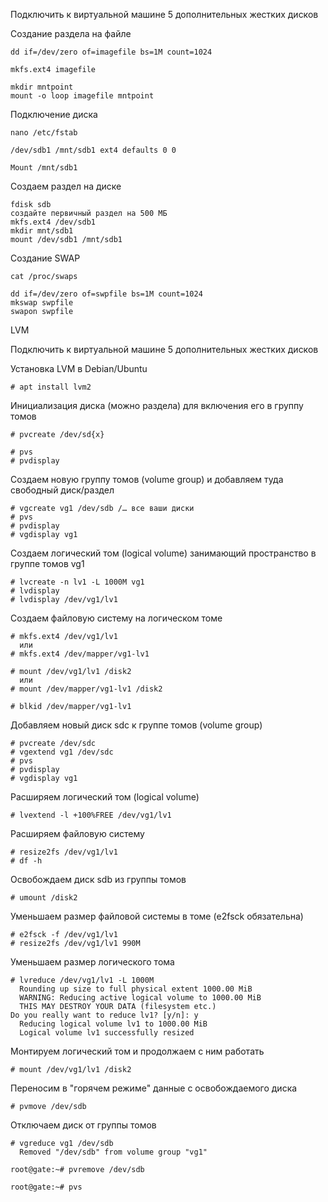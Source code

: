 Подключить к виртуальной машине 5 дополнительных жестких дисков

Создание раздела на файле

```
dd if=/dev/zero of=imagefile bs=1M count=1024
```
```
mkfs.ext4 imagefile
```
```
mkdir mntpoint
mount -o loop imagefile mntpoint
```

Подключение диска
```
nano /etc/fstab
```
```
/dev/sdb1 /mnt/sdb1 ext4 defaults 0 0
```

```
Mount /mnt/sdb1
```
Создаем раздел на диске

```
fdisk sdb
создайте первичный раздел на 500 МБ
mkfs.ext4 /dev/sdb1
mkdir mnt/sdb1
mount /dev/sdb1 /mnt/sdb1
```

Cоздание SWAP
```
cat /proc/swaps
```
```
dd if=/dev/zero of=swpfile bs=1M count=1024
mkswap swpfile
swapon swpfile
```
LVM

Подключить к виртуальной машине 5 дополнительных жестких дисков

Установка LVM в Debian/Ubuntu
```
# apt install lvm2
```
Инициализация диска (можно раздела) для включения его в группу томов
```
# pvcreate /dev/sd{x} 

# pvs
# pvdisplay
```
Создаем новую группу томов (volume group) и добавляем туда свободный диск/раздел
```
# vgcreate vg1 /dev/sdb /… все ваши диски
# pvs
# pvdisplay
# vgdisplay vg1
```
Создаем логический том (logical volume) занимающий пространство в группе томов vg1
```
# lvcreate -n lv1 -L 1000M vg1
# lvdisplay
# lvdisplay /dev/vg1/lv1
```
Создаем файловую систему на логическом томе
```
# mkfs.ext4 /dev/vg1/lv1
  или
# mkfs.ext4 /dev/mapper/vg1-lv1
```
```
# mount /dev/vg1/lv1 /disk2
  или
# mount /dev/mapper/vg1-lv1 /disk2
```
```
# blkid /dev/mapper/vg1-lv1
```
Добавляем новый диск sdc к группе томов (volume group)
```
# pvcreate /dev/sdc
# vgextend vg1 /dev/sdc
# pvs
# pvdisplay
# vgdisplay vg1
```
Расширяем логический том (logical volume)
```
# lvextend -l +100%FREE /dev/vg1/lv1
```
Расширяем файловую систему
```
# resize2fs /dev/vg1/lv1
# df -h
```
Освобождаем диск sdb из группы томов
```
# umount /disk2
```
Уменьшаем размер файловой системы в томе (e2fsck обязательна)
```
# e2fsck -f /dev/vg1/lv1
# resize2fs /dev/vg1/lv1 990M
```
Уменьшаем размер логического тома
```
# lvreduce /dev/vg1/lv1 -L 1000M
  Rounding up size to full physical extent 1000.00 MiB
  WARNING: Reducing active logical volume to 1000.00 MiB
  THIS MAY DESTROY YOUR DATA (filesystem etc.)
Do you really want to reduce lv1? [y/n]: y
  Reducing logical volume lv1 to 1000.00 MiB
  Logical volume lv1 successfully resized
```
Монтируем логический том и продолжаем с ним работать
```
# mount /dev/vg1/lv1 /disk2
```
Переносим в "горячем режиме" данные с освобождаемого диска
```
# pvmove /dev/sdb
```
Отключаем диск от группы томов
```
# vgreduce vg1 /dev/sdb
  Removed "/dev/sdb" from volume group "vg1"

root@gate:~# pvremove /dev/sdb

root@gate:~# pvs
```
